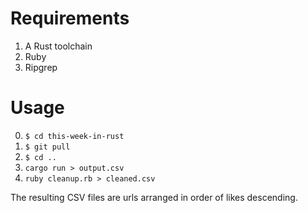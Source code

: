 # Requirements

1. A Rust toolchain
2. Ruby
3. Ripgrep

# Usage

0. `$ cd this-week-in-rust`
1. `$ git pull`
2. `$ cd ..`
3. `cargo run > output.csv`
4. `ruby cleanup.rb > cleaned.csv`

The resulting CSV files are urls arranged in order of likes descending.
